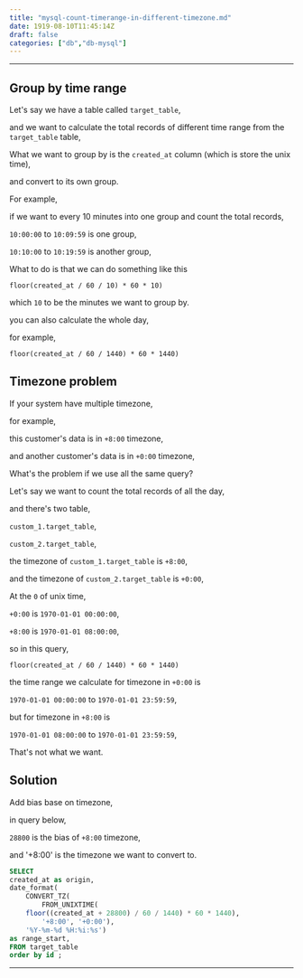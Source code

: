```yaml
---
title: "mysql-count-timerange-in-different-timezone.md"
date: 1919-08-10T11:45:14Z
draft: false
categories: ["db","db-mysql"]
---
```




---

## Group by time range

Let's say we have a table called `target_table`,

and we want to calculate the total records of different time range from the `target_table` table,

What we want to group by is the `created_at` column (which is store the unix time), 

and convert to its own group.

For example,

if we want to every 10 minutes into one group and count the total records,

`10:00:00` to `10:09:59` is one group,

`10:10:00` to `10:19:59` is another group,

What to do is that we can do something like this

`floor(created_at / 60 / 10) * 60 * 10)`

which `10` to be the minutes we want to group by.

you can also calculate the whole day,

for example,

`floor(created_at / 60 / 1440) * 60 * 1440)`

## Timezone problem

If your system have multiple timezone,

for example,

this customer's data is in `+8:00` timezone,

and another customer's data is in `+0:00` timezone,

What's the problem if we use all the same query?

Let's say we want to count the total records of all the day,

and there's two table,

`custom_1.target_table`, 

`custom_2.target_table`,

the timezone of `custom_1.target_table` is `+8:00`,

and the timezone of `custom_2.target_table` is `+0:00`,

At the `0` of unix time, 

`+0:00` is `1970-01-01 00:00:00`,

`+8:00` is `1970-01-01 08:00:00`,

so in this query,

`floor(created_at / 60 / 1440) * 60 * 1440)`

the time range we calculate for timezone in `+0:00` is 

`1970-01-01 00:00:00` to `1970-01-01 23:59:59`,

but for timezone in `+8:00` is 

`1970-01-01 08:00:00` to `1970-01-01 23:59:59`,

That's not what we want.

## Solution

Add bias base on timezone,

in query below,

`28800` is the bias of `+8:00` timezone,

and '+8:00' is the timezone we want to convert to.


```sql
SELECT 
created_at as origin,
date_format(
    CONVERT_TZ(
        FROM_UNIXTIME(
    floor((created_at + 28800) / 60 / 1440) * 60 * 1440), 
        '+8:00', '+0:00'), 
    '%Y-%m-%d %H:%i:%s') 
as range_start,
FROM target_table
order by id ;
```


---

